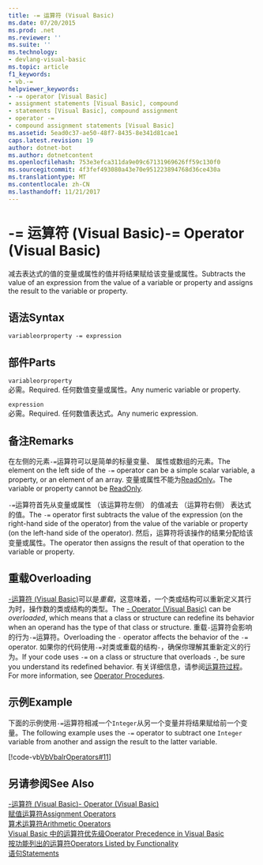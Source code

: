 ```yaml
---
title: -= 运算符 (Visual Basic)
ms.date: 07/20/2015
ms.prod: .net
ms.reviewer: ''
ms.suite: ''
ms.technology:
- devlang-visual-basic
ms.topic: article
f1_keywords:
- vb.-=
helpviewer_keywords:
- -= operator [Visual Basic]
- assignment statements [Visual Basic], compound
- statements [Visual Basic], compound assignment
- operator -=
- compound assignment statements [Visual Basic]
ms.assetid: 5ead0c37-ae50-48f7-8435-8e341d81cae1
caps.latest.revision: 19
author: dotnet-bot
ms.author: dotnetcontent
ms.openlocfilehash: 753e3efca311da9e09c67131969626ff59c130f0
ms.sourcegitcommit: 4f3fef493080a43e70e951223894768d36ce430a
ms.translationtype: MT
ms.contentlocale: zh-CN
ms.lasthandoff: 11/21/2017
---
```

# <a name="--operator-visual-basic"></a><span data-ttu-id="c8a80-102">-= 运算符 (Visual Basic)</span><span class="sxs-lookup"><span data-stu-id="c8a80-102">-= Operator (Visual Basic)</span></span>
<span data-ttu-id="c8a80-103">减去表达式的值的变量或属性的值并将结果赋给该变量或属性。</span><span class="sxs-lookup"><span data-stu-id="c8a80-103">Subtracts the value of an expression from the value of a variable or property and assigns the result to the variable or property.</span></span>  
  
## <a name="syntax"></a><span data-ttu-id="c8a80-104">语法</span><span class="sxs-lookup"><span data-stu-id="c8a80-104">Syntax</span></span>  
  
```  
variableorproperty -= expression  
```  
  
## <a name="parts"></a><span data-ttu-id="c8a80-105">部件</span><span class="sxs-lookup"><span data-stu-id="c8a80-105">Parts</span></span>  
 `variableorproperty`  
 <span data-ttu-id="c8a80-106">必需。</span><span class="sxs-lookup"><span data-stu-id="c8a80-106">Required.</span></span> <span data-ttu-id="c8a80-107">任何数值变量或属性。</span><span class="sxs-lookup"><span data-stu-id="c8a80-107">Any numeric variable or property.</span></span>  
  
 `expression`  
 <span data-ttu-id="c8a80-108">必需。</span><span class="sxs-lookup"><span data-stu-id="c8a80-108">Required.</span></span> <span data-ttu-id="c8a80-109">任何数值表达式。</span><span class="sxs-lookup"><span data-stu-id="c8a80-109">Any numeric expression.</span></span>  
  
## <a name="remarks"></a><span data-ttu-id="c8a80-110">备注</span><span class="sxs-lookup"><span data-stu-id="c8a80-110">Remarks</span></span>  
 <span data-ttu-id="c8a80-111">在左侧的元素`-=`运算符可以是简单的标量变量、 属性或数组的元素。</span><span class="sxs-lookup"><span data-stu-id="c8a80-111">The element on the left side of the `-=` operator can be a simple scalar variable, a property, or an element of an array.</span></span> <span data-ttu-id="c8a80-112">变量或属性不能为[ReadOnly](../../../visual-basic/language-reference/modifiers/readonly.md)。</span><span class="sxs-lookup"><span data-stu-id="c8a80-112">The variable or property cannot be [ReadOnly](../../../visual-basic/language-reference/modifiers/readonly.md).</span></span>  
  
 <span data-ttu-id="c8a80-113">`-=`运算符首先从变量或属性 （该运算符左侧） 的值减去 （运算符右侧） 表达式的值。</span><span class="sxs-lookup"><span data-stu-id="c8a80-113">The `-=` operator first subtracts the value of the expression (on the right-hand side of the operator) from the value of the variable or property (on the left-hand side of the operator).</span></span> <span data-ttu-id="c8a80-114">然后，运算符将该操作的结果分配给该变量或属性。</span><span class="sxs-lookup"><span data-stu-id="c8a80-114">The operator then assigns the result of that operation to the variable or property.</span></span>  
  
## <a name="overloading"></a><span data-ttu-id="c8a80-115">重载</span><span class="sxs-lookup"><span data-stu-id="c8a80-115">Overloading</span></span>  
 <span data-ttu-id="c8a80-116">[-运算符 (Visual Basic)](../../../visual-basic/language-reference/operators/subtraction-operator.md)可以是*重载*，这意味着，一个类或结构可以重新定义其行为时，操作数的类或结构的类型。</span><span class="sxs-lookup"><span data-stu-id="c8a80-116">The [- Operator (Visual Basic)](../../../visual-basic/language-reference/operators/subtraction-operator.md) can be *overloaded*, which means that a class or structure can redefine its behavior when an operand has the type of that class or structure.</span></span> <span data-ttu-id="c8a80-117">重载`-`运算符会影响的行为`-=`运算符。</span><span class="sxs-lookup"><span data-stu-id="c8a80-117">Overloading the `-` operator affects the behavior of the `-=` operator.</span></span> <span data-ttu-id="c8a80-118">如果你的代码使用`-=`对类或重载的结构`-`，确保你理解其重新定义的行为。</span><span class="sxs-lookup"><span data-stu-id="c8a80-118">If your code uses `-=` on a class or structure that overloads `-`, be sure you understand its redefined behavior.</span></span> <span data-ttu-id="c8a80-119">有关详细信息，请参阅[运算符过程](../../../visual-basic/programming-guide/language-features/procedures/operator-procedures.md)。</span><span class="sxs-lookup"><span data-stu-id="c8a80-119">For more information, see [Operator Procedures](../../../visual-basic/programming-guide/language-features/procedures/operator-procedures.md).</span></span>  
  
## <a name="example"></a><span data-ttu-id="c8a80-120">示例</span><span class="sxs-lookup"><span data-stu-id="c8a80-120">Example</span></span>  
 <span data-ttu-id="c8a80-121">下面的示例使用`-=`运算符相减一个`Integer`从另一个变量并将结果赋给前一个变量。</span><span class="sxs-lookup"><span data-stu-id="c8a80-121">The following example uses the `-=` operator to subtract one `Integer` variable from another and assign the result to the latter variable.</span></span>  
  
 [!code-vb[VbVbalrOperators#11](codesnippet/VisualBasic/subtraction-assignment-operator_1.vb)]  
  
## <a name="see-also"></a><span data-ttu-id="c8a80-122">另请参阅</span><span class="sxs-lookup"><span data-stu-id="c8a80-122">See Also</span></span>  
 [<span data-ttu-id="c8a80-123">-运算符 (Visual Basic)</span><span class="sxs-lookup"><span data-stu-id="c8a80-123">- Operator (Visual Basic)</span></span>](../../../visual-basic/language-reference/operators/subtraction-operator.md)  
 [<span data-ttu-id="c8a80-124">赋值运算符</span><span class="sxs-lookup"><span data-stu-id="c8a80-124">Assignment Operators</span></span>](../../../visual-basic/language-reference/operators/assignment-operators.md)  
 [<span data-ttu-id="c8a80-125">算术运算符</span><span class="sxs-lookup"><span data-stu-id="c8a80-125">Arithmetic Operators</span></span>](../../../visual-basic/language-reference/operators/arithmetic-operators.md)  
 [<span data-ttu-id="c8a80-126">Visual Basic 中的运算符优先级</span><span class="sxs-lookup"><span data-stu-id="c8a80-126">Operator Precedence in Visual Basic</span></span>](../../../visual-basic/language-reference/operators/operator-precedence.md)  
 [<span data-ttu-id="c8a80-127">按功能列出的运算符</span><span class="sxs-lookup"><span data-stu-id="c8a80-127">Operators Listed by Functionality</span></span>](../../../visual-basic/language-reference/operators/operators-listed-by-functionality.md)  
 [<span data-ttu-id="c8a80-128">语句</span><span class="sxs-lookup"><span data-stu-id="c8a80-128">Statements</span></span>](../../../visual-basic/programming-guide/language-features/statements.md)
